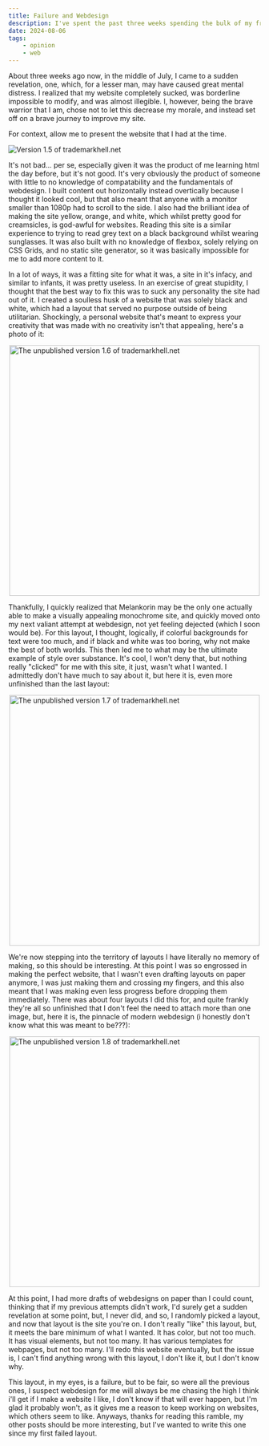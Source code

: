 ```yaml
---
title: Failure and Webdesign
description: I've spent the past three weeks spending the bulk of my freetime in webdesign hell, and after this experience akin to that of what Sisyphus went through, I learned one thing. I'll probably never like my site, but at least I can get a cool blog post out of it. Click the title above if you want to read a masterfully crafted text about my perilous journey.
date: 2024-08-06
tags: 
    - opinion
    - web
---
```


 About three weeks ago now, in the middle of July, I came to a sudden revelation, one, which, for a lesser man, may have caused great mental distress. I realized that my website completely sucked, was borderline impossible to modify, and was almost illegible. I, however, being the brave warrior that I am, chose not to let this decrease my morale, and instead set off on a brave journey to improve my site.

 For context, allow me to present the website that I had at the time. 

<img src="/img/tm152.png" alt="Version 1.5 of trademarkhell.net "  style="display: block; margin: 0 auto"/>

It's not bad... per se, especially given it was the product of me learning html the day before, but it's not good. It's very obviously the product of someone with little to no knowledge of compatability and the fundamentals of webdesign. I built content out horizontally instead overtically because I thought it looked cool, but that also meant that anyone with a monitor smaller than 1080p had to scroll to the side. I also had the brilliant idea of making the site yellow, orange, and white, which whilst pretty good for creamsicles, is god-awful for websites. Reading this site is a similar experience to trying to read grey text on a black background whilst wearing sunglasses. It was also built with no knowledge of flexbox, solely relying on CSS Grids, and no static site generator, so it was basically impossible for me to add more content to it. 

In a lot of ways, it was a fitting site for what it was, a site in it's infacy, and similar to infants, it was pretty useless. In an exercise of great stupidity, I thought that the best way to fix this was to suck any personality the site had out of it. I created a soulless husk of a website that was solely black and white, which had a layout that served no purpose outside of being utilitarian. Shockingly, a personal website that's meant to express your creativity that was made with no creativity isn't that appealing, here's a photo of it:

<img src="/img/tm16.png" alt=" The unpublished version 1.6 of trademarkhell.net " height="500px" style="display: block; margin: 0 auto"/>

Thankfully, I quickly realized that Melankorin may be the only one actually able to make a visually appealing monochrome site, and quickly moved onto my next valiant attempt at webdesign, not yet feeling dejected (which I soon would be). For this layout, I thought, logically, if colorful backgrounds for text were too much, and if black and white was too boring, why not make the best of both worlds. This then led me to what may be the ultimate example of style over substance. It's cool, I won't deny that, but nothing really "clicked" for me with this site, it just, wasn't what I wanted. I admittedly don't have much to say about it, but here it is, even more unfinished than the last layout:

<img src="/img/tm17.png" alt=" The unpublished version 1.7 of trademarkhell.net " height="500px" style="display: block; margin: 0 auto"/>

We're now stepping into the territory of layouts I have literally no memory of making, so this should be interesting. At this point I was so engrossed in making the perfect website, that I wasn't even drafting layouts on paper anymore, I was just making them and crossing my fingers, and this also meant that I was making even less progress before dropping them immediately. There was about four layouts I did this for, and quite frankly they're all so unfinished that I don't feel the need to attach more than one image, but, here it is, the pinnacle of modern webdesign (i honestly don't know what this was meant to be???):

<img src="/img/tmv17.png" alt=" The unpublished version 1.8 of trademarkhell.net " height="500px" style="display: block; margin: 0 auto"/>

At this point, I had more drafts of webdesigns on paper than I could count, thinking that if my previous attempts didn't work, I'd surely get a sudden revelation at some point, but, I never did, and so, I randomly picked a layout, and now that layout is the site you're on. I don't really "like" this layout, but, it meets the bare minimum of what I wanted. It has color, but not too much. It has visual elements, but not too many. It has various templates for webpages, but not too many. I'll redo this website eventually, but the issue is, I can't find anything wrong with this layout, I don't like it, but I don't know why. 

This layout, in my eyes, is a failure, but to be fair, so were all the previous ones, I suspect webdesign for me will always be me chasing the high I think i'll get if I make a website I like,  I don't know if that will ever happen, but I'm glad it probably won't, as it gives me a reason to keep working on websites, which others seem to like. Anyways, thanks for reading this ramble, my other posts should be more interesting, but I've wanted to write this one since my first failed layout.
